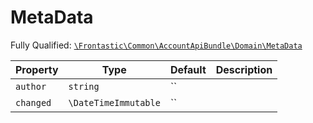 #  MetaData

Fully Qualified: [`\Frontastic\Common\AccountApiBundle\Domain\MetaData`](../../../../src/php/AccountApiBundle/Domain/MetaData.php)



Property|Type|Default|Description
--------|----|-------|-----------
`author`|`string`|``|
`changed`|`\DateTimeImmutable`|``|

